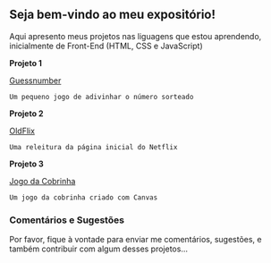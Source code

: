 ## Seja bem-vindo ao meu expositório!

Aqui apresento meus projetos nas liguagens que estou aprendendo, inicialmente de Front-End (HTML, CSS e JavaScript)

**Projeto 1**

[Guessnumber](https://lgonlineworker.github.io/guessnumber/)

`Um pequeno jogo de adivinhar o número sorteado`

**Projeto 2**

[OldFlix](https://lgonlineworker.github.io/OldFlix/)

`Uma releitura da página inicial do Netflix`

**Projeto 3**

[Jogo da Cobrinha](https://lgonlineworker.github.io/snakegame/)

`Um jogo da cobrinha criado com Canvas`



### Comentários e Sugestões

Por favor, fique à vontade para enviar me comentários, sugestões, e também contribuir com algum desses projetos...
